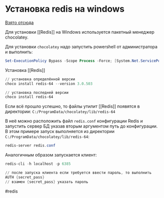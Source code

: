 # Установка redis на windows

[Взято отсюда](https://skillbox.ru/media/base/kak_ustanovit_redis_v_os_windows_bez_ispolzovaniya_docker/?topic=base&section=kak_ustanovit_redis_v_os_windows_bez_ispolzovaniya_docker)


Для установки [[Redis]] на Windows используется пакетный менеджер chocolatey.

Для установки `chocolatey` надо запустить powershell от администратора и выполнить:

```powershell
Set-ExecutionPolicy Bypass -Scope Process -Force; [System.Net.ServicePointManager]::SecurityProtocol = [System.Net.ServicePointManager]::SecurityProtocol -bor 3072; iex ((New-Object System.Net.WebClient).DownloadString('https://chocolatey.org/install.ps1'))
```

Установка [[Redis]]

```powershell
// установка определённой версии
choco install redis-64 --version 3.0.503

// установка последней версии
choco install redis-64
```


Если всё прошло успешно, то файлы утилит [[Redis]] появятся в директории:
`C:/ProgramData/chocolatey/lib/redis-64`

В неё можно расположить файл `redis.conf` конфигурации Redis и запустить сервер БД указав вторым аргументом путь до конфигурации. В этом примере запуск выполняется из директории `C:/ProgramData/chocolatey/lib/redis-64`:

```powershell
redis-server redis.conf
```

Аналогичным образом запускается клиент:

```powershell
redis-cli -h localhost -p 6385

// после запуска клиента если требуется ввести пароль, то выполнить
AUTH {secret_pass}
// взамен {secret_pass} указать пароль
```



#redis